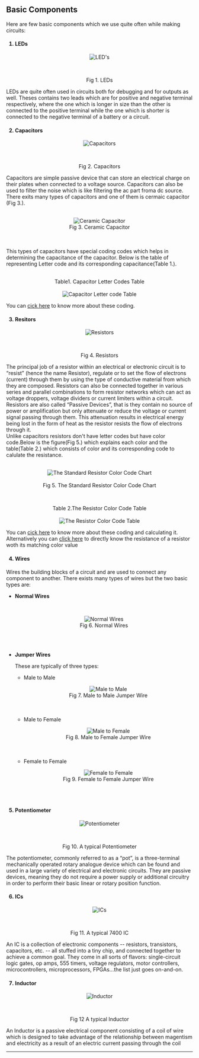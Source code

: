 

## Basic Components
 Here are few basic components which we use quite often while making circuits: 
<h4>

1. LEDs
</h4>
<p align ="center" class= "boxes">
    <img src ="/images/leds.jpg"alt="LED's"> <br>
</p><br>
<p align = "center"> Fig 1. LEDs </p>
<div class="para">
LEDs are quite often used in circuits both for debugging and for outputs as well. Theses contains two leads which are for positive and negative terminal respectively, where the one which is longer in size than the other is connected to the positive terminal while the one which is shorter is connected to the negative terminal of a battery or a circuit.
</div>
<h4>

2. Capacitors
</h4>
<p align ="center" class= "boxes" >
    <img src ="/images/capacitor.jfif" alt="Capacitors"> 
</p><br>
<p align = "center"> Fig 2. Capacitors </p>
<div class="para">
Capacitors are simple passive device that can store an electrical charge on their plates when connected to a voltage source.
Capacitors can also be used to filter the noise which is like filtering the ac part froma dc source.
<br> There exits many types of capacitors and one of them is cermaic capacitor (Fig 3.). 
</div>
<br><p align ="center" class= "boxes">
    <img src ="/images/ceramicCapacitor.jpg" alt="Ceramic Capacitor" > <br> Fig 3. Ceramic Capacitor
</p><br><br>
<div class="para">
This types of capacitors have special coding codes which helps in determining the capacitance of the capacitor.
Below is the table of representing Letter code and its corresponding capacitance(Table 1.).
<br><br>
<p align ="center">
Table1. Capacitor Letter Codes Table<br><br>
<img src ="/images/capacitorLetterCodeTable.png" alt="Capacitor Letter code Table" > <br> 
</p>

You can [cick here](https://www.electronics-tutorials.ws/capacitor/cap_5.html) to know more about these coding.
</div>
<h4>

3. Resitors
</h4>
</h4>
<p align ="center" class= "boxes" >
    <img src ="/images/resistors.jpg" alt="Resistors"> 
</p><br>
<p align = "center"> Fig 4. Resistors </p>
<div class="para">
The principal job of a resistor within an electrical or electronic circuit is to “resist” (hence the name Resistor), regulate or to set the flow of electrons (current) through them by using the type of conductive material from which they are composed. Resistors can also be connected together in various series and parallel combinations to form resistor networks which can act as voltage droppers, voltage dividers or current limiters within a circuit.
Resistors are also called “Passive Devices”, that is they contain no source of power or amplification but only attenuate or reduce the voltage or current signal passing through them. This attenuation results in electrical energy being lost in the form of heat as the resistor resists the flow of electrons through it.
<br> Unlike capacitors resistors don't have letter codes but have color code.Below is the figure(Fig 5.) which explains each color and the table(Table 2.) which consists of color and its corresponding code to calulate the resistance.
</div>
<br><p align ="center" >
    <img src ="/images/resistorColorCode.gif" alt="The Standard Resistor Color Code Chart" > <br><br> Fig 5. The Standard Resistor Color Code Chart
</p><br>
<p align ="center">
Table 2.The Resistor Color Code Table<br><br>
<img src ="/images/resistorColorCodeChart.png" alt="The Resistor Color Code Table" > 
</p>
<div class="para">

You can [cick here](https://www.electronics-tutorials.ws/resistor/res_2.html?nab=1&utm_referrer=https%3A%2F%2Fwww.google.com%2F) to know more about these coding and calculating it. Alternatively you can [click here](https://www.allaboutcircuits.com/tools/resistor-color-code-calculator/) to directly know the resistance of a resistor woth its matching color value
</div>
<h4>

4. Wires
</h4>
<div class= "para">
Wires the building blocks of a circuit and are used to connect any component to another.
There exists many types of wires but the two basic types are:
<ul>
<li>

 **Normal Wires**</li><br>
<p align ="center" class ="boxes">
<img src ="/images/n_wires.jpg" alt="Normal Wires" ><br>
Fig 6. Normal Wires
</p><br><br>

<li> 

**Jumper Wires**</li>
  These are typically of three types:<br>
<ul>
        <li> Male to Male</li>
<p align ="center" class ="boxes">
    <img src ="/images/maletomale.png" alt="Male to Male" ><br>
    Fig 7. Male to Male Jumper Wire
</p><br><br>
    <li>Male to Female</li>
    <p align ="center" class ="boxes">
    <img src ="/images/maletofemale.png" alt="Male to Female" ><br>
    Fig 8. Male to Female Jumper Wire
</p><br><br>
    <li>Female to Female</li>
    <p align ="center" class ="boxes">
    <img src ="/images/femaletofemale.png" alt="Female to Female" ><br>
    Fig 9. Female to Female Jumper Wire
</p><br><br>
</ul>

</ul>
</div>

<h4>

5. Potentiometer
</h4>
<p align ="center" class= "boxes">
<!-- <div class= "boxes"> -->
    <img src ="/images/potentiometer.jpg"alt="Potentiometer" > <br>
<!-- </div> -->
</p><br>
<p align = "center"> Fig 10. A typical Potentiometer </p>
<div class="para">
The potentiometer, commonly referred to as a “pot”, is a three-terminal mechanically operated rotary analogue device which can be found and used in a large variety of electrical and electronic circuits. They are passive devices, meaning they do not require a power supply or additional circuitry in order to perform their basic linear or rotary position function.
</div>
<h4>

6. ICs
</h4>
<p align ="center" class= "boxes">
<!-- <div class= "boxes"> -->
    <img src ="/images/ics.jpg"alt="ICs" > <br>
<!-- </div> -->
</p><br>
<p align = "center"> Fig 11. A typical  7400 IC </p>
<div class="para">
An IC is a collection of electronic components -- resistors, transistors, capacitors, etc. -- all stuffed into a tiny chip, and connected together to achieve a common goal. They come in all sorts of flavors: single-circuit logic gates, op amps, 555 timers, voltage regulators, motor controllers, microcontrollers, microprocessors, FPGAs...the list just goes on-and-on.
</div>
<h4>

7. Inductor
</h4>
<p align ="center" class= "boxes">
<!-- <div class= "boxes"> -->
    <img src ="/images/inductor.jpg"alt="Inductor" > <br>
<!-- </div> -->
</p><br>
<p align = "center"> Fig 12 A typical  Inductor </p>
<div class="para">
An Inductor is a passive electrical component consisting of a coil of wire which is designed to take advantage of the relationship between magentism and electricity as a result of an electric current passing through the coil
</div>
<hr>
